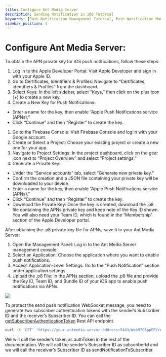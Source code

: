 ```yaml
---
title: Configure Ant Media Server 
description: Sending Notification in iOS Tutorial
keywords: [Push Notification Management Tutorial, Push Notification Management, Ant Media Server Documentation, Ant Media Server Tutorials]
sidebar_position: 4
---
```


# Configure Ant Media Server:

To obtain the APN private key for iOS push notifications, follow these steps:

1. Log in to the Apple Developer Portal: Visit Apple Developer and sign in with your Apple ID.
2. Go to Certificates, Identifiers & Profiles: Navigate to “Certificates, Identifiers & Profiles” from the dashboard.
3. Select Keys: In the left sidebar, select “Keys,” then click on the plus icon (+) to create a new key.
4. Create a New Key for Push Notifications:
  - Enter a name for the key, then enable “Apple Push Notifications service (APNs).”
  - Click “Continue” and then “Register” to create the key.

1. Go to the Firebase Console: Visit Firebase Console and log in with your Google account.
2. Create or Select a Project: Choose your existing project or create a new one for your app.
3. Navigate to Project Settings: In the project dashboard, click on the gear icon next to “Project Overview” and select “Project settings.”
4. Generate a Private Key:
  - Under the “Service accounts” tab, select “Generate new private key.”
  - Confirm the creation and a JSON file containing your private key will be downloaded to your device.
  - Enter a name for the key, then enable “Apple Push Notifications service (APNs).”
  - Click “Continue” and then “Register” to create the key.
  - Download the Private Key: Once the key is created, download the .p8 file containing the APNs private key and keep note of the Key ID shown. You will also need your Team ID, which is found in the “Membership” section of the Apple Developer portal.

After obtaining the .p8 private key file for APNs, save it to your Ant Media Server:

1. Open the Management Panel: Log in to the Ant Media Server management console.
2. Select an Application: Choose the application where you want to enable push notifications.
3. Access Application-Level Settings: Go to the “Push Notification” section under application settings.
4. Upload the .p8 File: In the APNs section, upload the .p8 file and provide the Key ID, Team ID, and Bundle ID of your iOS app to enable push notifications via APNs.

![](@site/static/img/push-notification-settings.jpg)

To protect the send push notification WebSocket message, you need to generate two subscriber authentication tokens with the sender’s Subscriber ID and the receiver’s Subscriber ID. You can call the [getSubscriberAuthenticationToken](https://antmedia.io/rest/#/default/getSubscriberAuthenticationToken) Rest API endpoint. 

```bash
curl -X 'GET' 'https://your-antmedia-server-address:5443/WebRTCAppEE/rest/v2/push-notification/subscriber-auth-token?subscriberId=<your-subscriber-id>'
```

We will call the sender’s token as authToken in the rest of the documentation. We will call the sender’s Subscriber ID as subscriberId and we will call the receiver’s Subscriber ID as sendNotificationToSubscriber.
